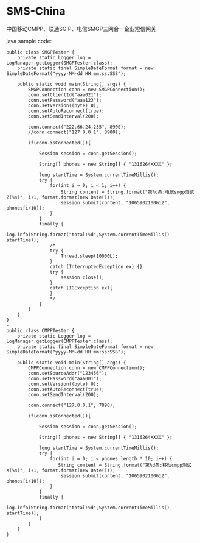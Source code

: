 SMS-China
=========

中国移动CMPP、联通SGIP、电信SMGP三网合一企业短信网关

java sample code:

    public class SMGPTester {
        private static Logger log = LogManager.getLogger(SMGPTester.class);
        private static final SimpleDateFormat format = new SimpleDateFormat("yyyy-MM-dd HH:mm:ss:SSS");
    
        public static void main(String[] args) {
            SMGPConnection conn = new SMGPConnection();
            conn.setClientId("aaa021");
            conn.setPassword("aaa123");
            conn.setVersion((byte) 0);
            conn.setAutoReconnect(true);
            conn.setSendInterval(200);
    
            conn.connect("222.66.24.235", 8900);
            //conn.connect("127.0.0.1", 8900);
    
            if(conn.isConnected()){
    
                Session session = conn.getSession();
    
                String[] phones = new String[] { "1316264XXXX" };
    
                long startTime = System.currentTimeMillis();
                try {
                    for(int i = 0; i < 1; i++) {
                        String content = String.format("第%d条:电信smgp测试Z(%s)", i+1, format.format(new Date()));
                        session.submit(content, "1065902100612", phones[i/10]);
                    }
                }
                finally {
                    log.info(String.format("total:%d",System.currentTimeMillis()-startTime));
                    /*
                    try {
                        Thread.sleep(10000L);
                    }
                    catch (InterruptedException ex) {}
                    try {
                        session.close();
                    }
                    catch (IOException ex){
                    }
                    */
                }
            }
        }
    }
    -
    public class CMPPTester {
        private static Logger log = LogManager.getLogger(CMPPTester.class);
        private static final SimpleDateFormat format = new SimpleDateFormat("yyyy-MM-dd HH:mm:ss:SSS");

        public static void main(String[] args) {
            CMPPConnection conn = new CMPPConnection();
            conn.setSourceAddr("123456");
            conn.setPassword("aaa001");
            conn.setVersion((byte) 0);
            conn.setAutoReconnect(true);
            conn.setSendInterval(200);

            conn.connect("127.0.0.1", 7890);

            if(conn.isConnected()){

                Session session = conn.getSession();

                String[] phones = new String[] { "1316264XXXX" };

                long startTime = System.currentTimeMillis();
                try {
                    for(int i = 0; i < phones.length * 10; i++) {
                       String content = String.format("第%d条:移动cmpp测试X(%s)", i+1, format.format(new Date()));
                        session.submit(content, "1065902100612", phones[i/10]);
                    }
                }
                finally {
                    log.info(String.format("total:%d",System.currentTimeMillis()-startTime));
                }
            }
        }
    }

    
